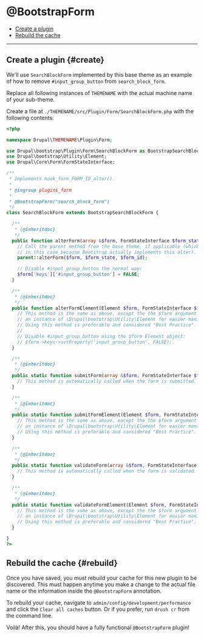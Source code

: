 <!-- @file Documentation for the @BootstrapForm annotated discovery plugin. -->
<!-- @defgroup -->
<!-- @ingroup -->
# @BootstrapForm

- [Create a plugin](#create)
- [Rebuild the cache](#rebuild)

---

## Create a plugin {#create}

We'll use `SearchBlockForm` implemented by this base theme as an example of
how to remove `#input_group_button` from `search_block_form`.

Replace all following instances of `THEMENAME` with the actual machine name of
your sub-theme.

Create a file at `./THEMENAME/src/Plugin/Form/SearchBlockForm.php` with the
following contents:

```php
<?php

namespace Drupal\THEMENAME\Plugin\Form;

use Drupal\bootstrap\Plugin\Form\SearchBlockForm as BootstrapSearchBlockForm;
use Drupal\bootstrap\Utility\Element;
use Drupal\Core\Form\FormStateInterface;

/**
 * Implements hook_form_FORM_ID_alter().
 *
 * @ingroup plugins_form
 *
 * @BootstrapForm("search_block_form")
 */
class SearchBlockForm extends BootstrapSearchBlockForm {

  /**
   * {@inheritdoc}
   */
  public function alterForm(array &$form, FormStateInterface $form_state, $form_id = NULL) {
    // Call the parent method from the base theme, if applicable (which it is
    // in this case because Bootstrap actually implements this alter).
    parent::alterForm($form, $form_state, $form_id);

    // Disable #input_group_button the normal way:
    $form['keys']['#input_group_button'] = FALSE;
  }

  /**
   * {@inheritdoc}
   */
  public function alterFormElement(Element $form, FormStateInterface $form_state, $form_id = NULL) {
    // This method is the same as above, except the the $form argument passed is
    // an instance of \Drupal\bootstrap\Utility\Element for easier manipulation.
    // Using this method is preferable and considered "Best Practice".
    //
    // Disable #input_group_button using the $form Element object:
    // $form->keys->setProperty('input_group_button', FALSE);.
  }

  /**
   * {@inheritdoc}
   */
  public static function submitForm(array &$form, FormStateInterface $form_state) {
    // This method is automatically called when the form is submitted.
  }

  /**
   * {@inheritdoc}
   */
  public static function submitFormElement(Element $form, FormStateInterface $form_state) {
    // This method is the same as above, except the the $form argument passed is
    // an instance of \Drupal\bootstrap\Utility\Element for easier manipulation.
    // Using this method is preferable and considered "Best Practice".
  }

  /**
   * {@inheritdoc}
   */
  public static function validateForm(array &$form, FormStateInterface $form_state) {
    // This method is automatically called when the form is validated.
  }

  /**
   * {@inheritdoc}
   */
  public static function validateFormElement(Element $form, FormStateInterface $form_state) {
    // This method is the same as above, except the the $form argument passed is
    // an instance of \Drupal\bootstrap\Utility\Element for easier manipulation.
    // Using this method is preferable and considered "Best Practice".
  }

}
?>
```

## Rebuild the cache {#rebuild}

Once you have saved, you must rebuild your cache for this new plugin to be
discovered. This must happen anytime you make a change to the actual file name
or the information inside the `@BootstrapForm` annotation.

To rebuild your cache, navigate to `admin/config/development/performance` and
click the `Clear all caches` button. Or if you prefer, run `drush cr` from the
command line.

Voilà! After this, you should have a fully functional `@BootstrapForm` plugin!
